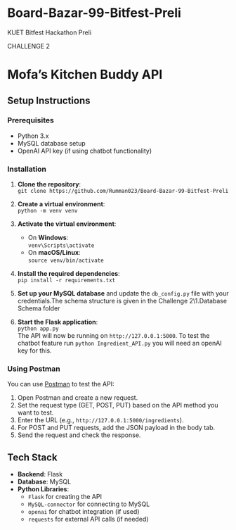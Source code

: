 # Board-Bazar-99-Bitfest-Preli
KUET Bitfest Hackathon Preli

CHALLENGE 2
# Mofa’s Kitchen Buddy API

## Setup Instructions

### Prerequisites
- Python 3.x
- MySQL database setup
- OpenAI API key (if using chatbot functionality)

### Installation

1. **Clone the repository**:  
   `git clone https://github.com/Rumman023/Board-Bazar-99-Bitfest-Preli`  

2. **Create a virtual environment**:  
   `python -m venv venv`

3. **Activate the virtual environment**:  
   - On **Windows**:  
     `venv\Scripts\activate`  
   - On **macOS/Linux**:  
     `source venv/bin/activate`

4. **Install the required dependencies**:  
   `pip install -r requirements.txt`

5. **Set up your MySQL database** and update the `db_config.py` file with your credentials.The schema structure is given in the Challenge 2\1.Database Schema folder

6. **Start the Flask application**:  
   `python app.py`  
   The API will now be running on `http://127.0.0.1:5000`.
   To test the chatbot feature run `python Ingredient_API.py` 
   you will need an openAI key for this.

### Using Postman

You can use [Postman](https://www.postman.com/) to test the API:

1. Open Postman and create a new request.
2. Set the request type (GET, POST, PUT) based on the API method you want to test.
3. Enter the URL (e.g., `http://127.0.0.1:5000/ingredients`).
4. For POST and PUT requests, add the JSON payload in the body tab.
5. Send the request and check the response.

## Tech Stack

- **Backend**: Flask
- **Database**: MySQL
- **Python Libraries**:
  - `Flask` for creating the API
  - `MySQL-connector` for connecting to MySQL
  - `openai` for chatbot integration (if used)
  - `requests` for external API calls (if needed)
